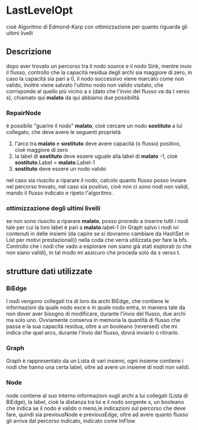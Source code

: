 # LastLevelOpt

cioè Algoritmo di Edmond-Karp con ottimizzazione per quanto riguarda gli ultimi livelli

## Descrizione

dopo aver trovato un percorso tra il nodo source e il nodo Sink, mentre invio il flusso, controllo che la capacità residua degli archi sia maggiore
di zero, in caso la capacità sia pari a 0, il nodo successivo viene marcato come non valido, inoltre viene salvato l'ultimo nodo non valido visitato,
che corrisponde al quello più vicino a s (dato che l'invio del flusso va da t verso s), chiamato qui **malato**
da qui abbiamo due possibilità

### RepairNode

è possibile "guarire il nodo" **malato**, cioè cercare un nodo **sostituto** a lui collegato, che deve avere le seguenti proprietà

1. l'arco tra **malato** e **sostituto** deve avere capacità (o flusso) positivo, cioè maggiore di zero
2. la label di **sostituto** deve essere uguale alla label di **malato** -1, cioè
**sostituto**.Label = **malato**.Label-1
3. **sostituto** deve essere un nodo valido

nel caso sia riuscito a riparare il nodo, calcolo quanto flusso posso inviare nel percorso trovato, nel caso sia positivo, cioè non ci sono nodi non validi, mando il flusso indicato e ripeto l'algoritmo.

### ottimizzazione degli ultimi livelli

se non sono riuscito a riparare **malato**, posso procedo a inserire tutti i nodi tale per cui la loro label è pari a **malato**.label-1 (in Graph salvo i nodi ivi contenuti in delle insiemi (da capire se si dovranno cambiare da HashSet in List per motivi prestazionali)) nella coda che verrà utilizzata per fare la bfs.
Controllo che i nodi che vado a esplorare non siano già stati esplorati (o che non siano validi), in tal modo mi assicuro che proceda solo da s verso t.

## strutture dati utilizzate

### BiEdge

I nodi vengono collegati tra di loro da archi BiEdge, che contiene le informazioni da quale nodo esce e in quale nodo entra, in maniera tale da non dover aver bisogno di modificare, durante l'invio del flusso, due archi ma solo uno.
Ovviamente conserva in memoria la quantità di flusso che passa e la sua capacità residua, oltre a un booleano (reversed) che mi indica che quel arco, durante l'invio del flusso, dovrà inviarlo o ritirarlo.

### Graph

Graph è rappresentato da un Lista di vari insiemi, ogni insieme contiene i nodi che hanno una certa label, oltre ad avere un insieme di nodi non validi.

### Node

node contiene al suo interno informazioni sugli archi a lui collegati (Lista di BiEdge), la label, cioè la distanza tra lui e il nodo sorgente *s*, un booleano che indica se il nodo è valido o meno,le indicazioni sul percorso che deve fare, quindi sia previousNode e previousEdge, oltre ad avere quanto flusso gli arriva dal percorso indicato, indicato come InFlow
